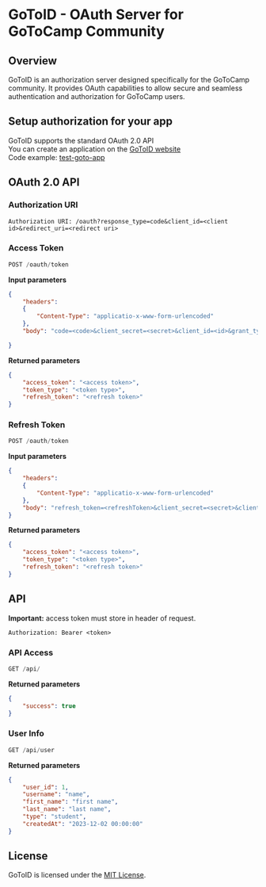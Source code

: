 # GoToID - OAuth Server for GoToCamp Community

## Overview
GoToID is an authorization server designed specifically for the GoToCamp community. It provides OAuth capabilities to allow secure and seamless authentication and authorization for GoToCamp users.

## Setup authorization for your app
GoToID supports the standard OAuth 2.0 API <br>
You can create an application on the [GoToID website]() <br>
Code example: [test-goto-app](https://github.com/DenisIndenbom/gotoid-client-example)

## OAuth 2.0 API
### Authorization URI
```
Authorization URI: /oauth?response_type=code&client_id=<client id>&redirect_uri=<redirect uri>
```
### Access Token
```js
POST /oauth/token
```
**Input parameters**
```json
{
    "headers": 
    {
        "Content-Type": "applicatio-x-www-form-urlencoded"
    },
    "body": "code=<code>&client_secret=<secret>&client_id=<id>&grant_type=authorization_code",

}
```
**Returned parameters**
```json
{
    "access_token": "<access token>",
    "token_type": "<token type>",
    "refresh_token": "<refresh token>"
}
```
### Refresh Token
```js
POST /oauth/token
```
**Input parameters**
```json
{
    "headers": 
    {
        "Content-Type": "applicatio-x-www-form-urlencoded"
    },
    "body": "refresh_token=<refreshToken>&client_secret=<secret>&client_id=<id>&grant_type=refresh_token",
}
```
**Returned parameters**
```json
{
    "access_token": "<access token>",
    "token_type": "<token type>",
    "refresh_token": "<refresh token>"
}
```

## API
**Important:** access token must store in header of request.
```
Authorization: Bearer <token>
```

### **API Access**
```js
GET /api/
```
**Returned parameters**
```json
{
    "success": true
}
```
### **User Info**
```js
GET /api/user
```
**Returned parameters**
```json
{
    "user_id": 1,
    "username": "name",
    "first_name": "first name",
    "last_name": "last name",
    "type": "student", 
    "createdAt": "2023-12-02 00:00:00"
}
```

## License
GoToID is licensed under the [MIT License](LICENSE).